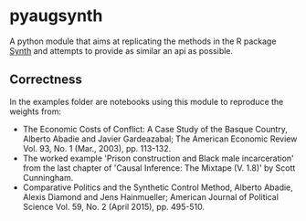 # pyaugsynth

A python module that aims at replicating the methods in the R package [Synth](https://cran.r-project.org/web/packages/Synth/index.html) and attempts to provide as similar an api as possible.

## Correctness

In the examples folder are notebooks using this module to reproduce the weights from:

- The Economic Costs of Conflict: A Case Study of the Basque Country, Alberto Abadie and Javier Gardeazabal; The American Economic Review Vol. 93, No. 1 (Mar., 2003), pp. 113-132.
- The worked example 'Prison construction and Black male incarceration' from the last chapter of 'Causal Inference: The Mixtape (V. 1.8)' by Scott Cunningham.
- Comparative Politics and the Synthetic Control Method, Alberto Abadie, Alexis Diamond and Jens Hainmueller; American Journal of Political Science Vol. 59, No. 2 (April 2015), pp. 495-510.